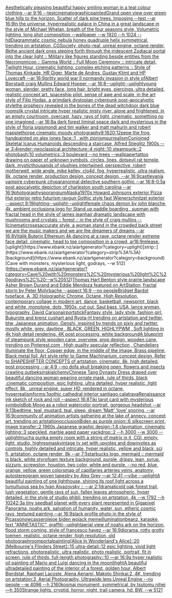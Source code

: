 [Aesthetically pleasing beautiful happy smiling woman in a teal colour clothing --ar 9:16 --test](https://www.ebank.nz/aiartgenerator?category=Aesthetically%20pleasing%20beautiful%20happy%20smiling%20woman%20in%20a%20teal%20colour%20clothing%20--ar%209%3A16%20--test)[cinematographic](https://www.ebank.nz/aiartgenerator?category=cinematographic)[painted](https://www.ebank.nz/aiartgenerator?category=painted)[Grand open view over green blue hills to the horizon. Scatter of dark pine trees. Imposing --test --ar 16:9](https://www.ebank.nz/aiartgenerator?category=Grand%20open%20view%20over%20green%20blue%20hills%20to%20the%20horizon.%20Scatter%20of%20dark%20pine%20trees.%20Imposing%20--test%20--ar%2016%3A9)[In the universe, hyperrealistic palace in China in a great landscape in the style of Michael Whelan, breath of the four seasons style, Volumetric lighting, long shot composition --wallpaper --w 1920 --h 1024 --hd](https://www.ebank.nz/aiartgenerator?category=In%20the%20universe%2C%20hyperrealistic%20palace%20in%20China%20in%20a%20great%20landscape%20in%20the%20style%20of%20Michael%20Whelan%2C%20breath%20of%20the%20four%20seasons%20style%2C%20Volumetric%20lighting%2C%20long%20shot%20composition%20--wallpaper%20--w%201920%20--h%201024%20--hd)[Diagrammatic cosmic nebula honey quadruple helix symmetrical, trending on artstation, CGSociety, photo-real, unreal engine, octane render, 8k](https://www.ebank.nz/aiartgenerator?category=Diagrammatic%20cosmic%20nebula%20honey%20quadruple%20helix%20symmetrical%2C%20trending%20on%20artstation%2C%20CGSociety%2C%20photo-real%2C%20unreal%20engine%2C%20octane%20render%2C%208k)[the ancient dark ones steping forth through the iridescent Zodiacal portal into the clear light :: Military like figures standing beside entities from the Necronomicon :: Gamma World :: Full Moon Ceremony :: intricate detail, Twilight Hour, cinematic lighting, complex etching patterns :: Style of Thomas Kinkade, HR Giger, Marte de Andres, Gustav Klimt and HP Lovecraft --ar 16:9](https://www.ebank.nz/aiartgenerator?category=the%20ancient%20dark%20ones%20steping%20forth%20through%20the%20iridescent%20Zodiacal%20portal%20into%20the%20clear%20light%20%3A%3A%20Military%20like%20figures%20standing%20beside%20entities%20from%20the%20Necronomicon%20%3A%3A%20Gamma%20World%20%3A%3A%20Full%20Moon%20Ceremony%20%3A%3A%20intricate%20detail%2C%20Twilight%20Hour%2C%20cinematic%20lighting%2C%20complex%20etching%20patterns%20%3A%3A%20Style%20of%20Thomas%20Kinkade%2C%20HR%20Giger%2C%20Marte%20de%20Andres%2C%20Gustav%20Klimt%20and%20HP%20Lovecraft%20--ar%2016%3A9)[gritty world war II normandy invasion in style ofAlbert Bierstadt craig Mullins Edward Hopper --ar 16:8](https://www.ebank.nz/aiartgenerator?category=gritty%20world%20war%20II%20normandy%20invasion%20in%20style%20ofAlbert%20Bierstadt%20craig%20Mullins%20Edward%20Hopper%20--ar%2016%3A8)[--uplight](https://www.ebank.nz/aiartgenerator?category=--uplight)[--uplight](https://www.ebank.nz/aiartgenerator?category=--uplight)[young woman, slender, pretty face, long hair, bright eyes, piercings, ultra detailed, realistic concept art. spaceship pilot. sense of awe and scale, in the art style of Filip Hodas, a grimdark dystopian cyberpunk post-apocalyptic style](https://www.ebank.nz/aiartgenerator?category=young%20woman%2C%20slender%2C%20pretty%20face%2C%20long%20hair%2C%20bright%20eyes%2C%20piercings%2C%20ultra%20detailed%2C%20realistic%20concept%20art.%20spaceship%20pilot.%20sense%20of%20awe%20and%20scale%2C%20in%20the%20art%20style%20of%20Filip%20Hodas%2C%20a%20grimdark%20dystopian%20cyberpunk%20post-apocalyptic%20style)[the prophecy revealed in the bones of the dead witch](https://www.ebank.nz/aiartgenerator?category=the%20prophecy%20revealed%20in%20the%20bones%20of%20the%20dead%20witch)[door dark blue room](https://www.ebank.nz/aiartgenerator?category=door%20dark%20blue%20room)[silk crystal intricate hyper realistic misty river, alone and frightened, in an empty courtroom, overcast, hazy, rays of light, cinematic, something no one imagined --ar 16:8](https://www.ebank.nz/aiartgenerator?category=silk%20crystal%20intricate%20hyper%20realistic%20misty%20river%2C%20alone%20and%20frightened%2C%20in%20an%20empty%20courtroom%2C%20overcast%2C%20hazy%2C%20rays%20of%20light%2C%20cinematic%2C%20something%20no%20one%20imagined%20--ar%2016%3A8)[a dark forest liminal space dark and mysterious in the style of floria sigismondi and tim walker and matt mahurin and robert mapplethorpe cinematic moody photography](https://www.ebank.nz/aiartgenerator?category=a%20dark%20forest%20liminal%20space%20dark%20and%20mysterious%20in%20the%20style%20of%20floria%20sigismondi%20and%20tim%20walker%20and%20matt%20mahurin%20and%20robert%20mapplethorpe%20cinematic%20moody%20photography)[9:16](https://www.ebank.nz/aiartgenerator?category=9%3A16)[20:12](https://www.ebank.nz/aiartgenerator?category=20%3A12)[pepe the frog, handpainted on alex jones face::1 , with zionism](https://www.ebank.nz/aiartgenerator?category=pepe%20the%20frog%2C%20handpainted%20on%20alex%20jones%20face%3A%3A1%20%2C%20with%20zionism)[surrealism](https://www.ebank.nz/aiartgenerator?category=surrealism)[Conjoined Skeletal Icarus Humanoids descending a staircase, Alfred Stieglitz 1900s --ar 3:4](https://www.ebank.nz/aiartgenerator?category=Conjoined%20Skeletal%20Icarus%20Humanoids%20descending%20a%20staircase%2C%20Alfred%20Stieglitz%201900s%20--ar%203%3A4)[render::](https://www.ebank.nz/aiartgenerator?category=render%3A%3A)[neoclassical architecture::4 night::10 steampunk::2 photobash:10 volumetrics::3 boulevard --no trees --wallpaper](https://www.ebank.nz/aiartgenerator?category=neoclassical%20architecture%3A%3A4%20night%3A%3A10%20steampunk%3A%3A2%20photobash%3A10%20volumetrics%3A%3A3%20boulevard%20--no%20trees%20--wallpaper)[tattoo drawing on paper of unknown symbols, circles, lines, dots](https://www.ebank.nz/aiartgenerator?category=tattoo%20drawing%20on%20paper%20of%20unknown%20symbols%2C%20circles%2C%20lines%2C%20dots)[](https://www.ebank.nz/aiartgenerator?category=)[evil rat temple, dark, mystic](https://www.ebank.nz/aiartgenerator?category=evil%20rat%20temple%2C%20dark%2C%20mystic)[thousands of plushies intertwined, perspective, robert motherwell, wide angle, mike kelley, clo4d, fog, hyperrealistic, ultra realism, 8k, octane render, production design, concept design, --ar 16:9](https://www.ebank.nz/aiartgenerator?category=thousands%20of%20plushies%20intertwined%2C%20perspective%2C%20robert%20motherwell%2C%20wide%20angle%2C%20mike%20kelley%2C%20clo4d%2C%20fog%2C%20hyperrealistic%2C%20ultra%20realism%2C%208k%2C%20octane%20render%2C%20production%20design%2C%20concept%20design%2C%20--ar%2016%3A9)[castlevania vampire cyberpunk city](https://www.ebank.nz/aiartgenerator?category=castlevania%20vampire%20cyberpunk%20city)[paranormal detective southern gothic --ar 16:8](https://www.ebank.nz/aiartgenerator?category=paranormal%20detective%20southern%20gothic%20--ar%2016%3A8)[-0.5](https://www.ebank.nz/aiartgenerator?category=-0.5)[a post apocalyptic depiction of charleston south carolina --ar 16:9](https://www.ebank.nz/aiartgenerator?category=a%20post%20apocalyptic%20depiction%20of%20charleston%20south%20carolina%20--ar%2016%3A9)[photography](https://www.ebank.nz/aiartgenerator?category=photography)[sporangium](https://www.ebank.nz/aiartgenerator?category=sporangium)[Alaska](https://www.ebank.nz/aiartgenerator?category=Alaska)[1970s Howard Johnsons exterior Pizza Hut exterior retro futurism raygun Gothic style fast Wienerschnitzel exterior --aspect 9:19](https://www.ebank.nz/aiartgenerator?category=1970s%20Howard%20Johnsons%20exterior%20Pizza%20Hut%20exterior%20retro%20futurism%20raygun%20Gothic%20style%20fast%20Wienerschnitzel%20exterior%20--aspect%209%3A19)[lighting](https://www.ebank.nz/aiartgenerator?category=lighting)[--uplight](https://www.ebank.nz/aiartgenerator?category=--uplight)[--uplight](https://www.ebank.nz/aiartgenerator?category=--uplight)[female chaos demon by john blanche, 4k, ambient occlusion](https://www.ebank.nz/aiartgenerator?category=female%20chaos%20demon%20by%20john%20blanche%2C%204k%2C%20ambient%20occlusion)[a logo for Stand up paddle boarding , sup](https://www.ebank.nz/aiartgenerator?category=a%20logo%20for%20Stand%20up%20paddle%20boarding%20%2C%20sup)[man with fractal head in the style of james jean](https://www.ebank.nz/aiartgenerator?category=man%20with%20fractal%20head%20in%20the%20style%20of%20james%20jean)[hair,](https://www.ebank.nz/aiartgenerator?category=hair%2C)[dramatic landscape with mushrooms and crystals :: forest :: in the style of craig mullins --ll](https://www.ebank.nz/aiartgenerator?category=dramatic%20landscape%20with%20mushrooms%20and%20crystals%20%3A%3A%20forest%20%3A%3A%20in%20the%20style%20of%20craig%20mullins%20--ll)[cinematic](https://www.ebank.nz/aiartgenerator?category=cinematic)[roses](https://www.ebank.nz/aiartgenerator?category=roses)[accurate style, a woman stand in the crowded back street we are the music makers and we are the dreamers of dreams --ar 16:8](https://www.ebank.nz/aiartgenerator?category=accurate%20style%2C%20a%20woman%20stand%20in%20the%20crowded%20back%20street%20we%20are%20the%20music%20makers%20and%20we%20are%20the%20dreamers%20of%20dreams%20--ar%2016%3A8)[Vitálik Buterin Ethereum 4k dancing at a rave, octane render extreme face detail, cinematic, head to toe composition in a crowd, ar16:9](https://www.ebank.nz/aiartgenerator?category=Vit%C3%A1lik%20Buterin%20Ethereum%204k%20dancing%20at%20a%20rave%2C%20octane%20render%20extreme%20face%20detail%2C%20cinematic%2C%20head%20to%20toe%20composition%20in%20a%20crowd%2C%20ar16%3A9)[](https://www.ebank.nz/aiartgenerator?category=)[release.](https://www.ebank.nz/aiartgenerator?category=release.)[uplight](https://www.ebank.nz/aiartgenerator?category=uplight)[strip::](https://www.ebank.nz/aiartgenerator?category=strip%3A%3A)[background](https://www.ebank.nz/aiartgenerator?category=background)[Cave with monsters, mysterious light, godrays, --w 512](https://www.ebank.nz/aiartgenerator?category=Cave%20with%20monsters%2C%20mysterious%20light%2C%20godrays%2C%20--w%20512)[Thomas Hart Benton style  prairie landscape Asher Brown Durand and Eddie Mendoza featured on ArtStation, fractal storm by Peter Mohrbache --aspect 16:9 --no people](https://www.ebank.nz/aiartgenerator?category=Thomas%20Hart%20Benton%20style%20%20prairie%20landscape%20Asher%20Brown%20Durand%20and%20Eddie%20Mendoza%20featured%20on%20ArtStation%2C%20fractal%20storm%20by%20Peter%20Mohrbache%20--aspect%2016%3A9%20--no%20people)[Bridget Bardot typeface, A, 3D Holographic Chrome, Octane, High Resolution, contemporary collage in modern art, dance, basketball, newsprint, black and white, monotone, dots, 1950s, cut out, Saul bass, USA, lance wyman, typography, David Carson](https://www.ebank.nz/aiartgenerator?category=Bridget%20Bardot%20typeface%2C%20A%2C%203D%20Holographic%20Chrome%2C%20Octane%2C%20High%20Resolution%2C%20contemporary%20collage%20in%20modern%20art%2C%20dance%2C%20basketball%2C%20newsprint%2C%20black%20and%20white%2C%20monotone%2C%20dots%2C%201950s%2C%20cut%20out%2C%20Saul%20bass%2C%20USA%2C%20lance%20wyman%2C%20typography%2C%20David%20Carson)[airport](https://www.ebank.nz/aiartgenerator?category=airport)[stick](https://www.ebank.nz/aiartgenerator?category=stick)[Fantasy style, lady style, fashion girl, Bukurote and krenz cushart and Ryota-H trending on artstation and twitter, btw, Japanese animation, Genshi, inspired by trends on pixiv and twitter, mostly white, grey, daytime , BLACK, GREEN, HIGHLYPWM , Soft lighting in 4k high detail rendering, 4K post processing, white background](https://www.ebank.nz/aiartgenerator?category=Fantasy%20style%2C%20lady%20style%2C%20fashion%20girl%2C%20Bukurote%20and%20krenz%20cushart%20and%20Ryota-H%20trending%20on%20artstation%20and%20twitter%2C%20btw%2C%20Japanese%20animation%2C%20Genshi%2C%20inspired%20by%20trends%20on%20pixiv%20and%20twitter%2C%20mostly%20white%2C%20grey%2C%20daytime%20%2C%20BLACK%2C%20GREEN%2C%20HIGHLYPWM%20%2C%20Soft%20lighting%20in%204k%20high%20detail%20rendering%2C%204K%20post%20processing%2C%20white%20background)[A blueprint of steampunk style wooden cane,  overview, prop design, wooden cane,  trending on Pinterest.com  , High quality specular reflection ,  Chandeliers illuminate the floor, Copper  edge, in the middle of the image, Brass pipeline,  Black metal foil,  Art style refer to Game Machinarium.  concept design, Refer to SHAPESHIFTER CONCEPTS  of artstation, cinematic,  8k, high detailed,  post processing    --ar 4:9   --no dof](https://www.ebank.nz/aiartgenerator?category=A%20blueprint%20of%20steampunk%20style%20wooden%20cane%2C%20%20overview%2C%20prop%20design%2C%20wooden%20cane%2C%20%20trending%20on%20Pinterest.com%20%20%2C%20High%20quality%20specular%20reflection%20%2C%20%20Chandeliers%20illuminate%20the%20floor%2C%20Copper%20%20edge%2C%20in%20the%20middle%20of%20the%20image%2C%20Brass%20pipeline%2C%20%20Black%20metal%20foil%2C%20%20Art%20style%20refer%20to%20Game%20Machinarium.%20%20concept%20design%2C%20Refer%20to%20SHAPESHIFTER%20CONCEPTS%20%20of%20artstation%2C%20cinematic%2C%20%208k%2C%20high%20detailed%2C%20%20post%20processing%20%20%20%20--ar%204%3A9%20%20%20--no%20dof)[a skull breaking open, flowers and insects crawling out](https://www.ebank.nz/aiartgenerator?category=a%20skull%20breaking%20open%2C%20flowers%20and%20insects%20crawling%20out)[beksinski](https://www.ebank.nz/aiartgenerator?category=beksinski)[alchemy](https://www.ebank.nz/aiartgenerator?category=alchemy)[Chinese Tang Dynasty Dress draped over beautiful dancing woman wearing ornate mask, rule of thirds, black ,cinematic composition, epic lighting, ultra detailed, hyper realistic, light effect, 8k , unreal engine, super HD, rendered in octane, hyperrealism](https://www.ebank.nz/aiartgenerator?category=Chinese%20Tang%20Dynasty%20Dress%20draped%20over%20beautiful%20dancing%20woman%20wearing%20ornate%20mask%2C%20rule%20of%20thirds%2C%20black%20%2Ccinematic%20composition%2C%20epic%20lighting%2C%20ultra%20detailed%2C%20hyper%20realistic%2C%20light%20effect%2C%208k%20%2C%20unreal%20engine%2C%20super%20HD%2C%20rendered%20in%20octane%2C%20hyperrealism)[forms:1](https://www.ebank.nz/aiartgenerator?category=forms%3A1)[gothic cathedral interior santiago calatrava](https://www.ebank.nz/aiartgenerator?category=gothic%20cathedral%20interior%20santiago%20calatrava)[Renaissance ink sketch of rock and roll --aspect 16:8](https://www.ebank.nz/aiartgenerator?category=Renaissance%20ink%20sketch%20of%20rock%20and%20roll%20--aspect%2016%3A8)[Tiki tarot card with mysterious symbols](https://www.ebank.nz/aiartgenerator?category=Tiki%20tarot%20card%20with%20mysterious%20symbols)[Bob Moog as a robot watercolor portrait, gorgeous headshot --ar 9:13](https://www.ebank.nz/aiartgenerator?category=Bob%20Moog%20as%20a%20robot%20watercolor%20portrait%2C%20gorgeous%20headshot%20--ar%209%3A13)[bedtime, teal, mustard, teal, sleep, dream ‘Matt’ ‘love’ snoring, --ar 16:9](https://www.ebank.nz/aiartgenerator?category=bedtime%2C%20teal%2C%20mustard%2C%20teal%2C%20sleep%2C%20dream%20%E2%80%98Matt%E2%80%99%20%E2%80%98love%E2%80%99%20snoring%2C%20--ar%2016%3A9)[community of animation artists gathering at the lake of annecy. concept art. trending on artstation](https://www.ebank.nz/aiartgenerator?category=community%20of%20animation%20artists%20gathering%20at%20the%20lake%20of%20annecy.%20concept%20art.%20trending%20on%20artstation)[occlusion](https://www.ebank.nz/aiartgenerator?category=occlusion)[Biden as purple onion::6 silkscreen print, image transfer::2 1960s Japanese graphic design::1.8 claymation, cinematic lighting::3 speckled, marble aged paper vackdrop::2 --h 3000 --w 3000 --uplight](https://www.ebank.nz/aiartgenerator?category=Biden%20as%20purple%20onion%3A%3A6%20silkscreen%20print%2C%20image%20transfer%3A%3A2%201960s%20Japanese%20graphic%20design%3A%3A1.8%20claymation%2C%20cinematic%20lighting%3A%3A3%20speckled%2C%20marble%20aged%20paper%20vackdrop%3A%3A2%20--h%203000%20--w%203000%20--uplight)[mucha punk](https://www.ebank.nz/aiartgenerator?category=mucha%20punk)[a empty room with a string of matrix in it, CGI, empty, light, studio, highres](https://www.ebank.nz/aiartgenerator?category=a%20empty%20room%20with%20a%20string%20of%20matrix%20in%20it%2C%20CGI%2C%20empty%2C%20light%2C%20studio%2C%20highres)[mask](https://www.ebank.nz/aiartgenerator?category=mask)[vintage tv set with upvotes and downvotes as controls, highly detailed and intricate, hyper realistic, yellow and black, sci fi, artstation, octane render, 8k --ar 7:5](https://www.ebank.nz/aiartgenerator?category=vintage%20tv%20set%20with%20upvotes%20and%20downvotes%20as%20controls%2C%20highly%20detailed%20and%20intricate%2C%20hyper%20realistic%2C%20yellow%20and%20black%2C%20sci%20fi%2C%20artstation%2C%20octane%20render%2C%208k%20--ar%207%3A5)[starbucks logo, mermaid :: mermaid is black. white styrofoam texture background. purple, drippy. lean, syrup, sizzurp, screwston, houston. two color, white and purple. --no red, blue, orange, yellow, green colors](https://www.ebank.nz/aiartgenerator?category=starbucks%20logo%2C%20mermaid%20%3A%3A%20mermaid%20is%20black.%20white%20styrofoam%20texture%20background.%20purple%2C%20drippy.%20lean%2C%20syrup%2C%20sizzurp%2C%20screwston%2C%20houston.%20two%20color%2C%20white%20and%20purple.%20--no%20red%2C%20blue%2C%20orange%2C%20yellow%2C%20green%20colors)[map of capillaries arteries veins, anatomy, autostereogram woven tapestry by Alex Grey —ar 12:41 —vibe --uplight](https://www.ebank.nz/aiartgenerator?category=map%20of%20capillaries%20arteries%20veins%2C%20anatomy%2C%20autostereogram%20woven%20tapestry%20by%20Alex%20Grey%20%E2%80%94ar%2012%3A41%20%E2%80%94vibe%20--uplight)[A beautiful painting of one lighthouse, shining its roof light across a tumultuous sea by Ivan Aivazovsky :: --ar 2:1](https://www.ebank.nz/aiartgenerator?category=A%20beautiful%20painting%20of%20one%20lighthouse%2C%20shining%20its%20roof%20light%20across%20a%20tumultuous%20sea%20by%20Ivan%20Aivazovsky%20%3A%3A%20--ar%202%3A1)[dramatic](https://www.ebank.nz/aiartgenerator?category=dramatic)[old oak forest trail, lush vegetation, gentle rays of sun, fallen leaves atmospheric, hyper detailed, in the style of studio ghibli, trending on artstation, 4k --w 1792 --h 1024](https://www.ebank.nz/aiartgenerator?category=old%20oak%20forest%20trail%2C%20lush%20vegetation%2C%20gentle%20rays%20of%20sun%2C%20fallen%20leaves%20atmospheric%2C%20hyper%20detailed%2C%20in%20the%20style%20of%20studio%20ghibli%2C%20trending%20on%20artstation%2C%204k%20--w%201792%20--h%201024)[2:3](https://www.ebank.nz/aiartgenerator?category=2%3A3)[a tiny seedball planet with every plant represented in Gigapixel Panorama, noahs ark, salvation of humanity, water, sun, etheric cosmic rays, textured painting --ar 16:9](https://www.ebank.nz/aiartgenerator?category=a%20tiny%20seedball%20planet%20with%20every%20plant%20represented%20in%20Gigapixel%20Panorama%2C%20noahs%20ark%2C%20salvation%20of%20humanity%2C%20water%2C%20sun%2C%20etheric%20cosmic%20rays%2C%20textured%20painting%20--ar%2016%3A9)[slack profile photo in the style of Picasso](https://www.ebank.nz/aiartgenerator?category=slack%20profile%20photo%20in%20the%20style%20of%20Picasso)[now](https://www.ebank.nz/aiartgenerator?category=now)[casserole](https://www.ebank.nz/aiartgenerator?category=casserole)[joe biden wojack meme](https://www.ebank.nz/aiartgenerator?category=joe%20biden%20wojack%20meme)[illumination](https://www.ebank.nz/aiartgenerator?category=illumination)[beanz, karaoke, text "ANNETASTIC", graffiti](https://www.ebank.nz/aiartgenerator?category=beanz%2C%20karaoke%2C%20text%20%22ANNETASTIC%22%2C%20graffiti)[--uplight](https://www.ebank.nz/aiartgenerator?category=--uplight)[aerial view of noahs ark on the horizon, flood storm coming, style of francesco hayez --ar 16:9](https://www.ebank.nz/aiartgenerator?category=aerial%20view%20of%20noahs%20ark%20on%20the%20horizon%2C%20flood%20storm%20coming%2C%20style%20of%20francesco%20hayez%20--ar%2016%3A9)[diorama, rotty grotty toemen, realistic, octane render, high resolution, old photograph](https://www.ebank.nz/aiartgenerator?category=diorama%2C%20rotty%20grotty%20toemen%2C%20realistic%2C%20octane%20render%2C%20high%20resolution%2C%20old%20photograph)[room](https://www.ebank.nz/aiartgenerator?category=room)[portal](https://www.ebank.nz/aiartgenerator?category=portal)[painting](https://www.ebank.nz/aiartgenerator?category=painting)[[Alice In Wonderland's Alice]::20 [Melbourne's Flinders Street]::15 ultra-detail::12 epic lighting, vivid light refractions, photorealistic, ultra realistic, photo realistic, portrait, fit in screen, rule of thirds, full-length photography::10 —ar 16:9](https://www.ebank.nz/aiartgenerator?category=%5BAlice%20In%20Wonderland%27s%20Alice%5D%3A%3A20%20%5BMelbourne%27s%20Flinders%20Street%5D%3A%3A15%20ultra-detail%3A%3A12%20epic%20lighting%2C%20vivid%20light%20refractions%2C%20photorealistic%2C%20ultra%20realistic%2C%20photo%20realistic%2C%20portrait%2C%20fit%20in%20screen%2C%20rule%20of%20thirds%2C%20full-length%20photography%3A%3A10%20%E2%80%94ar%2016%3A9)[a hyper realistic oil painting of Mario and Luigi dancing in the moonlihght](https://www.ebank.nz/aiartgenerator?category=a%20hyper%20realistic%20oil%20painting%20of%20Mario%20and%20Luigi%20dancing%20in%20the%20moonlihght)[A beautiful ultradetailed painting of the interior of a forest, golden hour, Albert Bierdstat, Raphael Lacoste, Alena Aenami, Makoto Shinkai:2, 4K, trending on artstation:3, Aerial Photography, Ultrawide lens,Unreal Engine --no people --w 4096 --h 2160](https://www.ebank.nz/aiartgenerator?category=A%20beautiful%20ultradetailed%20painting%20of%20the%20interior%20of%20a%20forest%2C%20golden%20hour%2C%20Albert%20Bierdstat%2C%20Raphael%20Lacoste%2C%20Alena%20Aenami%2C%20Makoto%20Shinkai%3A2%2C%204K%2C%20trending%20on%20artstation%3A3%2C%20Aerial%20Photography%2C%20Ultrawide%20lens%2CUnreal%20Engine%20--no%20people%20--w%204096%20--h%202160)[kosmaj monument, symmetrical, by tsutomu nihei —h 350](https://www.ebank.nz/aiartgenerator?category=kosmaj%20monument%2C%20symmetrical%2C%20by%20tsutomu%20nihei%20%E2%80%94h%20350)[Strange lights, cryptid,  horror, night, trail camera, hd, BW, --w 512](https://www.ebank.nz/aiartgenerator?category=Strange%20lights%2C%20cryptid%2C%20%20horror%2C%20night%2C%20trail%20camera%2C%20hd%2C%20BW%2C%20--w%20512)[1](https://www.ebank.nz/aiartgenerator?category=1)